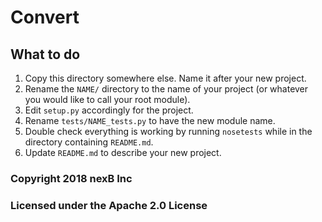 

Convert
============


What to do
----------

1. Copy this directory somewhere else. Name it after your new project.
2. Rename the `NAME/` directory to the name of your project (or whatever you
   would like to call your root module).
3. Edit `setup.py` accordingly for the project.
4. Rename `tests/NAME_tests.py` to have the new module name.
5. Double check everything is working by running `nosetests` while in the
   directory containing `README.md`.
6. Update `README.md` to describe your new project.

### Copyright 2018 nexB Inc

### Licensed under the Apache 2.0 License
